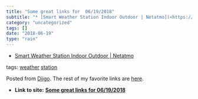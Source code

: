 ```yaml
---
title: "Some great links for  06/19/2018"
subtitle: "* [Smart Weather Station Indoor Outdoor | Netatmo](<https://www.netatmo.com/en-US/product/weather/we..."
category: "uncategorized"
tags: []
date: "2018-06-19"
type: "rain"
---
```

* [Smart Weather Station Indoor Outdoor | Netatmo](<https://www.netatmo.com/en-US/product/weather/weatherstation>)

tags: [weather](<https://www.diigo.com/user/pitosalas/weather>)
[station](<https://www.diigo.com/user/pitosalas/station>)

Posted from [Diigo](<https://www.diigo.com>). The rest of my favorite links
are [here](<https://www.diigo.com/user/pitosalas>).


* **Link to site:** **[Some great links for  06/19/2018](None)**